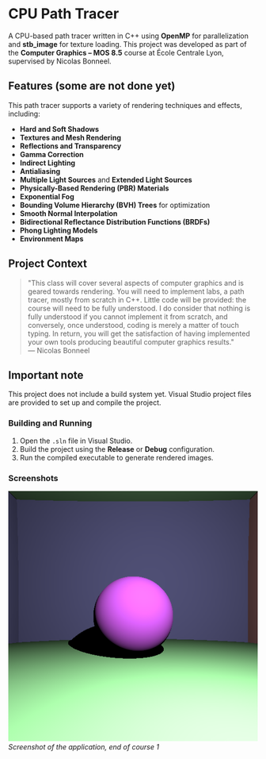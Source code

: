 # CPU Path Tracer

A CPU-based path tracer written in C++ using **OpenMP** for parallelization and **stb_image** for texture loading. This project was developed as part of the **Computer Graphics – MOS 8.5** course at École Centrale Lyon, supervised by Nicolas Bonneel.

## Features (some are not done yet)

This path tracer supports a variety of rendering techniques and effects, including:
- **Hard and Soft Shadows**
- **Textures and Mesh Rendering**
- **Reflections and Transparency**
- **Gamma Correction**
- **Indirect Lighting**
- **Antialiasing**
- **Multiple Light Sources** and **Extended Light Sources**
- **Physically-Based Rendering (PBR) Materials**
- **Exponential Fog**
- **Bounding Volume Hierarchy (BVH) Trees** for optimization
- **Smooth Normal Interpolation**
- **Bidirectional Reflectance Distribution Functions (BRDFs)**
- **Phong Lighting Models**
- **Environment Maps**

## Project Context

> "This class will cover several aspects of computer graphics and is geared towards rendering. You will need to implement labs, a path tracer, mostly from scratch in C++. Little code will be provided: the course will need to be fully understood. I do consider that nothing is fully understood if you cannot implement it from scratch, and conversely, once understood, coding is merely a matter of touch typing. In return, you will get the satisfaction of having implemented your own tools producing beautiful computer graphics results."  
> — Nicolas Bonneel

## Important note

This project does not include a build system yet. Visual Studio project files are provided to set up and compile the project.

### Building and Running

1. Open the `.sln` file in Visual Studio.
2. Build the project using the **Release** or **Debug** configuration.
3. Run the compiled executable to generate rendered images.

### Screenshots

![Screenshot of the application, end of course 1](screenshots/course1/couse1_11.png)  
*Screenshot of the application, end of course 1*